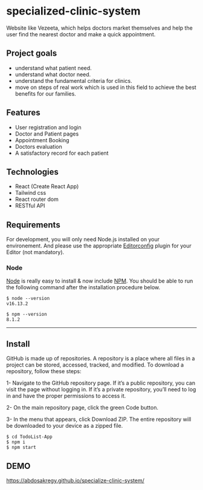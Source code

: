 # specialized-clinic-system

Website like Vezeeta, which helps doctors market themselves and help the user find the nearest doctor and make a quick appointment.

## Project goals
- understand what patient need.
- understand what doctor need.
- understand the fundamental criteria for clinics.
- move on steps of real work which is used in this field to achieve the best benefits for our families.

## Features
- User registration and login
- Doctor and Patient pages
- Appointment Booking
- Doctors evaluation
- A satisfactory record for each patient

## Technologies
- React (Create React App)
- Tailwind css
- React router dom
- RESTful API

## Requirements

For development, you will only need Node.js installed on your environement.
And please use the appropriate [Editorconfig](http://editorconfig.org/) plugin for your Editor (not mandatory).

### Node

[Node](http://nodejs.org/) is really easy to install & now include [NPM](https://npmjs.org/).
You should be able to run the following command after the installation procedure
below.

    $ node --version
    v16.13.2

    $ npm --version
    8.1.2

---
## Install
GitHub is made up of repositories. A repository is a place where all files in a project can be stored, accessed, tracked, and modified. To download a repository, follow these steps:

1- Navigate to the GitHub repository page. If it’s a public repository, you can visit the page without logging in. If it’s a private repository, you’ll need to log in and have the proper permissions to access it.

2- On the main repository page, click the green Code button.

3- In the menu that appears, click Download ZIP. The entire repository will be downloaded to your device as a zipped file.

    $ cd TodoList-App
    $ npm i
    $ npm start

## DEMO
https://abdosakregy.github.io/specialize-clinic-system/
